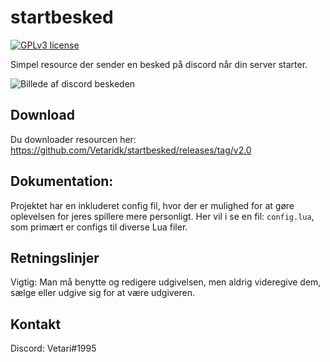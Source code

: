 # startbesked

[![GPLv3 license](https://img.shields.io/badge/License-GPLv3-blue.svg)](http://perso.crans.org/besson/LICENSE.html)

Simpel resource der sender en besked på discord når din server starter.

![Billede af discord beskeden](https://cdn.discordapp.com/attachments/635934050384871436/710743015844741120/562bd0cf407c61439df796c094985146.png)

## Download

Du downloader resourcen her: https://github.com/Vetaridk/startbesked/releases/tag/v2.0

## Dokumentation:

Projektet har en inkluderet config fil, hvor der er mulighed for at gøre oplevelsen for jeres spillere mere personligt. 
Her vil i se en fil: `config.lua`, som primært er configs til diverse Lua filer.

## Retningslinjer

Vigtig: Man må benytte og redigere udgivelsen, men aldrig videregive dem, sælge eller udgive sig for at være udgiveren.

## Kontakt 

Discord: Vetari#1995
